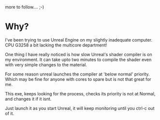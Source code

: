 more to follow.... ;-)

Why?
====


I've been trying to use Unreal Engine on my slightly inadequate computer. CPU G3258 a bit lacking the multicore department!

One thing I have really noticed is how slow Unreal's shader compiler is on my environment. It can take upto two minutes to compile the shader even with very simple changes to the material.

For some reason unreal launches the compiler at 'below normal' priority. Which may be fine for anyone with cores to spare but is not that great for me.

This exe, keeps looking for the process, checks its priority is not at Normal, and changes it if it isnt.

Just launch it as you start Unreal, it will keep monitoring until you ctrl-c out of it.



